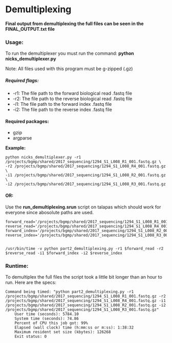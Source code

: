 # Demultiplexing

**Final output from demultiplexing the full files can be seen in the FINAL_OUTPUT.txt file**

### Usage:
To run the demultiplexer you must run the command: **python nicks_demultiplexer.py**

Note: All files used with this program must be g-zipped (.gz)

##### Required flags:
* -r1: The file path to the forward biological read .fastq file
* -r2: The file path to the reverse biological read .fastq file
* -i1: The file path to the forward index .fastq file
* -i2: The file path to the reverse index .fastq file

#### Required packages:
* gzip
* argparse

**Example:**
```
python nicks_demultiplexer.py -r1 /projects/bgmp/shared/2017_sequencing/1294_S1_L008_R1_001.fastq.gz \
-r2 /projects/bgmp/shared/2017_sequencing/1294_S1_L008_R4_001.fastq.gz \
-i1 /projects/bgmp/shared/2017_sequencing/1294_S1_L008_R2_001.fastq.gz \
-i2 /projects/bgmp/shared/2017_sequencing/1294_S1_L008_R3_001.fastq.gz
```

#### OR:

Use the **run_demultiplexing.srun** script on talapas which should work for everyone since abosolute paths are used.

```
forward_read='/projects/bgmp/shared/2017_sequencing/1294_S1_L008_R1_001.fastq.gz'
reverse_read='/projects/bgmp/shared/2017_sequencing/1294_S1_L008_R4_001.fastq.gz'
forward_index='/projects/bgmp/shared/2017_sequencing/1294_S1_L008_R2_001.fastq.gz'
reverse_index='/projects/bgmp/shared/2017_sequencing/1294_S1_L008_R3_001.fastq.gz'


/usr/bin/time -v python part2_demultiplexing.py -r1 $forward_read -r2 $reverse_read -i1 $forward_index -i2 $reverse_index
```

### Runtime:

To demultiplex the full files the script took a little bit longer than an hour to run. Here are the specs:

```
Command being timed: "python part2_demultiplexing.py -r1 /projects/bgmp/shared/2017_sequencing/1294_S1_L008_R1_001.fastq.gz -r2 /projects/bgmp/shared/2017_sequencing/1294_S1_L008_R4_001.fastq.gz -i1 /projects/bgmp/shared/2017_sequencing/1294_S1_L008_R2_001.fastq.gz -i2 /projects/bgmp/shared/2017_sequencing/1294_S1_L008_R3_001.fastq.gz"
	User time (seconds): 5784.10
	System time (seconds): 74.86
	Percent of CPU this job got: 99%
	Elapsed (wall clock) time (h:mm:ss or m:ss): 1:38:32
	Maximum resident set size (kbytes): 126268
	Exit status: 0
```
